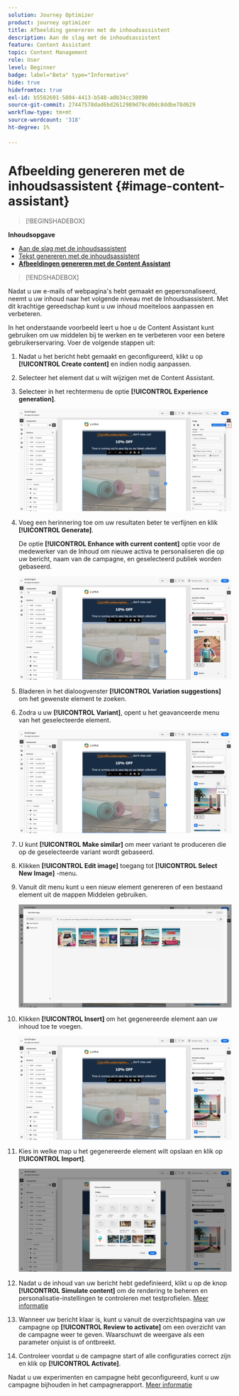 ```yaml
---
solution: Journey Optimizer
product: journey optimizer
title: Afbeelding genereren met de inhoudsassistent
description: Aan de slag met de inhoudsassistent
feature: Content Assistant
topic: Content Management
role: User
level: Beginner
badge: label="Beta" type="Informative"
hide: true
hidefromtoc: true
exl-id: b5582601-5804-4413-b548-a0b34cc38090
source-git-commit: 27447578dad6bd2612989d79cd0dc8ddbe78d629
workflow-type: tm+mt
source-wordcount: '318'
ht-degree: 1%

---
```


# Afbeelding genereren met de inhoudsassistent {#image-content-assistant}

>[!BEGINSHADEBOX]

**Inhoudsopgave**

* [Aan de slag met de inhoudsassistent](gs-generative.md)
* [Tekst genereren met de inhoudsassistent](generative-content.md)
* **[Afbeeldingen genereren met de Content Assistant](generative-image.md)**

>[!ENDSHADEBOX]

Nadat u uw e-mails of webpagina&#39;s hebt gemaakt en gepersonaliseerd, neemt u uw inhoud naar het volgende niveau met de Inhoudsassistent. Met dit krachtige gereedschap kunt u uw inhoud moeiteloos aanpassen en verbeteren.

In het onderstaande voorbeeld leert u hoe u de Content Assistant kunt gebruiken om uw middelen bij te werken en te verbeteren voor een betere gebruikerservaring. Voer de volgende stappen uit:

1. Nadat u het bericht hebt gemaakt en geconfigureerd, klikt u op **[!UICONTROL Create content]** en indien nodig aanpassen.

1. Selecteer het element dat u wilt wijzigen met de Content Assistant.

1. Selecteer in het rechtermenu de optie **[!UICONTROL Experience generation]**.

   ![](assets/gen-ai-image-1.png)

1. Voeg een herinnering toe om uw resultaten beter te verfijnen en klik **[!UICONTROL Generate]**.

   De optie **[!UICONTROL Enhance with current content]** optie voor de medewerker van de Inhoud om nieuwe activa te personaliseren die op uw bericht, naam van de campagne, en geselecteerd publiek worden gebaseerd.

   ![](assets/gen-ai-image-2.png)

1. Bladeren in het dialoogvenster **[!UICONTROL Variation suggestions]** om het gewenste element te zoeken.

1. Zodra u uw **[!UICONTROL Variant]**, opent u het geavanceerde menu van het geselecteerde element.

   ![](assets/gen-ai-image-3.png)

1. U kunt **[!UICONTROL Make similar]** om meer variant te produceren die op de geselecteerde variant wordt gebaseerd.

1. Klikken **[!UICONTROL Edit image]** toegang tot **[!UICONTROL Select New Image]** -menu.

1. Vanuit dit menu kunt u een nieuw element genereren of een bestaand element uit de mappen Middelen gebruiken.

   ![](assets/gen-ai-image-4.png)

1. Klikken **[!UICONTROL Insert]** om het gegenereerde element aan uw inhoud toe te voegen.

   ![](assets/gen-ai-image-5.png)

1. Kies in welke map u het gegenereerde element wilt opslaan en klik op **[!UICONTROL Import]**.

   ![](assets/gen-ai-image-6.png)

1. Nadat u de inhoud van uw bericht hebt gedefinieerd, klikt u op de knop **[!UICONTROL Simulate content]** om de rendering te beheren en personalisatie-instellingen te controleren met testprofielen. [Meer informatie](../content-management/preview-test.md)

1. Wanneer uw bericht klaar is, kunt u vanuit de overzichtspagina van uw campagne op **[!UICONTROL Review to activate]** om een overzicht van de campagne weer te geven. Waarschuwt de weergave als een parameter onjuist is of ontbreekt.

1. Controleer voordat u de campagne start of alle configuraties correct zijn en klik op **[!UICONTROL Activate]**.

Nadat u uw experimenten en campagne hebt geconfigureerd, kunt u uw campagne bijhouden in het campagnerapport. [Meer informatie](../reports/campaign-global-report.md#experimentation-report)

